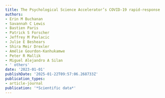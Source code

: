 ```yaml
---
title: The Psychological Science Accelerator’s COVID-19 rapid-response dataset
authors:
- Erin M Buchanan
- Savannah C Lewis
- Bastien Paris
- Patrick S Forscher
- Jeffrey M Pavlacic
- Julie E Beshears
- Shira Meir Drexler
- Amélie Gourdon-Kanhukamwe
- Peter R Mallik
- Miguel Alejandro A Silan
- ' others'
date: '2023-01-01'
publishDate: '2025-01-22T09:57:06.268733Z'
publication_types:
- article-journal
publication: '*Scientific data*'
---
```

